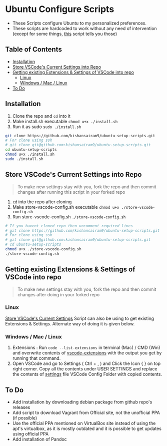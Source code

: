 # Ubuntu Configure Scripts <!-- omit in toc -->

- These Scripts configure Ubuntu to my personalized preferences.
- These scripts are hardcoded to work without any need of intervention (except for some things, [this](./scripts/to-be-done.sh) script tells you those)

## Table of Contents <!-- omit in toc -->

- [Installation](#installation)
- [Store VSCode's Current Settings into Repo](#store-vscodes-current-settings-into-repo)
- [Getting existing Extensions & Settings of VSCode into repo](#getting-existing-extensions--settings-of-vscode-into-repo)
  - [Linux](#linux)
  - [Windows / Mac / Linux](#windows--mac--linux)
- [To Do](#to-do)

## Installation

1. Clone the repo and `cd` into it
2. Make install.sh executable `chmod u+x ./install.sh`
3. Run it as sudo `sudo ./install.sh`

```bash
git clone https://github.com/kishansairam9/ubuntu-setup-scripts.git
# For clone using ssh
# git clone git@github.com:kishansairam9/ubuntu-setup-scripts.git
cd ubuntu-setup-scripts
chmod u+x ./install.sh
sudo ./install.sh
```

## Store VSCode's Current Settings into Repo

> To make new settings stay with you, fork the repo and then commit changes after running this script in your forked repo

1. `cd` into the repo after cloning
2. Make store-vscode-config.sh executable `chmod u+x ./store-vscode-config.sh`
3. Run store-vscode-config.sh `./store-vscode-config.sh`

```bash
# If you havent cloned repo then uncomment required lines
# git clone https://github.com/kishansairam9/ubuntu-setup-scripts.git
# For clone using ssh
# git clone git@github.com:kishansairam9/ubuntu-setup-scripts.git
# cd ubuntu-setup-scripts
chmod u+x ./store-vscode-config.sh
./store-vscode-config.sh
```

## Getting existing Extensions & Settings of VSCode into repo

> To make new settings stay with you, fork the repo and then commit changes after doing  in your forked repo

### Linux

[Store VSCode's Current Settings](#store-vscodes-current-settings-into-repo) Script can also be using to get existing Extensions & Settings. Alternate way of doing it is given below.

### Windows / Mac / Linux

1. Extensions : Run `code --list-extensions` in terminal (Mac) / CMD (Win) and overwrite contents of [vscode-extensions](./VSCode-Config/vscode-extensions.txt) with the output you get by running that command.
2. Open VSCode and go to Settings ( Ctrl + , ) and Click the Icon { } on top right corner. Copy all the contents under USER SETTINGS and replace the contents of [settings](./VSCode-Config/settings.json) file VSCode Config Folder with copied contents.

## To Do

- Add installation by downloading debian package from github repo's releases
- Add script to download Vagrant from Official site, not the unofficial PPA (if possible)
- Use the official PPA mentioned on VirtualBox site instead of using the apt's virtualbox, as it is mostly outdated and it is possible to get updates using official PPA
- Add installation of Pandoc
